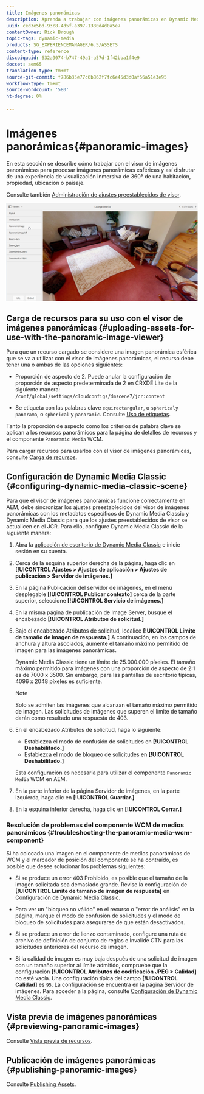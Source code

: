 ```yaml
---
title: Imágenes panorámicas
description: Aprenda a trabajar con imágenes panorámicas en Dynamic Media.
uuid: ced3e5bd-93c8-4d5f-a397-1380d4d0a5e7
contentOwner: Rick Brough
topic-tags: dynamic-media
products: SG_EXPERIENCEMANAGER/6.5/ASSETS
content-type: reference
discoiquuid: 632a9074-b747-49a1-a57d-1f42bba1f4e9
docset: aem65
translation-type: tm+mt
source-git-commit: f786b35e77c6b862f7fc6e45d3d0af56a51e3e95
workflow-type: tm+mt
source-wordcount: '580'
ht-degree: 0%

---
```



# Imágenes panorámicas{#panoramic-images}

En esta sección se describe cómo trabajar con el visor de imágenes panorámicas para procesar imágenes panorámicas esféricas y así disfrutar de una experiencia de visualización inmersiva de 360° de una habitación, propiedad, ubicación o paisaje.

Consulte también [Administración de ajustes preestablecidos de visor](/help/assets/managing-viewer-presets.md).

![panorámico-image2](assets/panoramic-image2.png)

## Carga de recursos para su uso con el visor de imágenes panorámicas {#uploading-assets-for-use-with-the-panoramic-image-viewer}

Para que un recurso cargado se considere una imagen panorámica esférica que se va a utilizar con el visor de imágenes panorámicas, el recurso debe tener una o ambas de las opciones siguientes:

* Proporción de aspecto de 2.
Puede anular la configuración de proporción de aspecto predeterminada de 2 en CRXDE Lite de la siguiente manera:
   `/conf/global/settings/cloudconfigs/dmscene7/jcr:content`

* Se etiqueta con las palabras clave `equirectangular`, o `spherical`y `panorama`, o `spherical` y `panoramic`. Consulte [Uso de etiquetas](/help/sites-authoring/tags.md).

Tanto la proporción de aspecto como los criterios de palabra clave se aplican a los recursos panorámicos para la página de detalles de recursos y el componente `Panoramic Media` WCM.

Para cargar recursos para usarlos con el visor de imágenes panorámicas, consulte [Carga de recursos](/help/assets/manage-assets.md#uploading-assets).

## Configuración de Dynamic Media Classic {#configuring-dynamic-media-classic-scene}

Para que el visor de imágenes panorámicas funcione correctamente en AEM, debe sincronizar los ajustes preestablecidos del visor de imágenes panorámicas con los metadatos específicos de Dynamic Media Classic y Dynamic Media Classic para que los ajustes preestablecidos de visor se actualicen en el JCR. Para ello, configure Dynamic Media Classic de la siguiente manera:

1. Abra la [aplicación de escritorio de Dynamic Media Classic](https://experienceleague.adobe.com/docs/dynamic-media-classic/using/getting-started/signing-out.html#getting-started) e inicie sesión en su cuenta.

1. Cerca de la esquina superior derecha de la página, haga clic en **[!UICONTROL Ajustes > Ajustes de aplicación > Ajustes de publicación > Servidor de imágenes.]**
1. En la página Publicación del servidor de imágenes, en el menú desplegable **[!UICONTROL Publicar contexto]** cerca de la parte superior, seleccione **[!UICONTROL Servicio de imágenes.]**

1. En la misma página de publicación de Image Server, busque el encabezado **[!UICONTROL Atributos de solicitud.]**
1. Bajo el encabezado Atributos de solicitud, localice **[!UICONTROL Límite de tamaño de imagen de respuesta.]** A continuación, en los campos de anchura y altura asociados, aumente el tamaño máximo permitido de imagen para las imágenes panorámicas.

   Dynamic Media Classic tiene un límite de 25.000.000 píxeles. El tamaño máximo permitido para imágenes con una proporción de aspecto de 2:1 es de 7000 x 3500. Sin embargo, para las pantallas de escritorio típicas, 4096 x 2048 píxeles es suficiente.

   >[!NOTE]
   >
   >Solo se admiten las imágenes que alcanzan el tamaño máximo permitido de imagen. Las solicitudes de imágenes que superen el límite de tamaño darán como resultado una respuesta de 403.

1. En el encabezado Atributos de solicitud, haga lo siguiente:

   * Establezca el modo de confusión de solicitudes en **[!UICONTROL Deshabilitado.]**
   * Establezca el modo de bloqueo de solicitudes en **[!UICONTROL Deshabilitado.]**

   Esta configuración es necesaria para utilizar el componente `Panoramic Media` WCM en AEM.

1. En la parte inferior de la página Servidor de imágenes, en la parte izquierda, haga clic en **[!UICONTROL Guardar.]**

1. En la esquina inferior derecha, haga clic en **[!UICONTROL Cerrar.]**

### Resolución de problemas del componente WCM de medios panorámicos {#troubleshooting-the-panoramic-media-wcm-component}

Si ha colocado una imagen en el componente de medios panorámicos de WCM y el marcador de posición del componente se ha contraído, es posible que desee solucionar los problemas siguientes:

* Si se produce un error 403 Prohibido, es posible que el tamaño de la imagen solicitada sea demasiado grande. Revise la configuración de **[!UICONTROL Límite de tamaño de imagen de respuesta]** en [Configuración de Dynamic Media Classic](/help/assets/panoramic-images.md#configuring-dynamic-media-classic-scene).

* Para ver un &quot;bloqueo no válido&quot; en el recurso o &quot;error de análisis&quot; en la página, marque el modo de confusión de solicitudes y el modo de bloqueo de solicitudes para asegurarse de que están desactivados.
* Si se produce un error de lienzo contaminado, configure una ruta de archivo de definición de conjunto de reglas e Invalide CTN para las solicitudes anteriores del recurso de imagen.
* Si la calidad de imagen es muy baja después de una solicitud de imagen con un tamaño superior al límite admitido, compruebe que la configuración **[!UICONTROL Atributos de codificación JPEG > Calidad]** no esté vacía. Una configuración típica del campo **[!UICONTROL Calidad]** es `95`. La configuración se encuentra en la página Servidor de imágenes. Para acceder a la página, consulte [Configuración de Dynamic Media Classic](/help/assets/panoramic-images.md#configuring-dynamic-media-classic-scene).

## Vista previa de imágenes panorámicas {#previewing-panoramic-images}

Consulte [Vista previa de recursos](/help/assets/previewing-assets.md).

## Publicación de imágenes panorámicas {#publishing-panoramic-images}

Consulte [Publishing Assets](/help/assets/publishing-dynamicmedia-assets.md).
